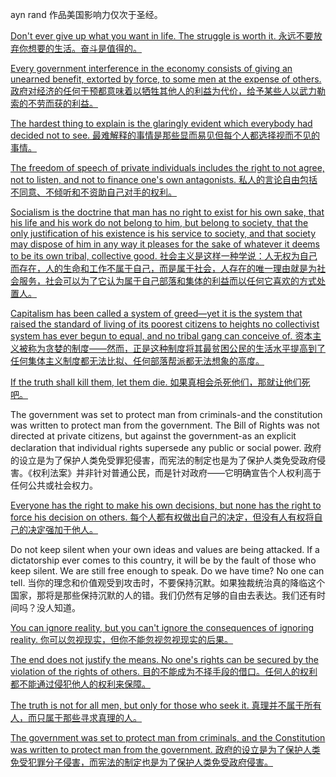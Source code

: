 ayn rand 作品美国影响力仅次于圣经。

[Don't ever give up what you want in life. The struggle is worth it.
永远不要放弃你想要的生活。奋斗是值得的。](https://www.azquotes.com/quote/876132)

[Every government interference in the economy consists of giving an unearned benefit, extorted by force, to some men at the expense of others.
政府对经济的任何干预都意味着以牺牲其他人的利益为代价，给予某些人以武力勒索的不劳而获的利益。](https://www.azquotes.com/quote/382435)

[The hardest thing to explain is the glaringly evident which everybody had decided not to see.
最难解释的事情是那些显而易见但每个人都选择视而不见的事情。](https://www.azquotes.com/quote/240111)

[The freedom of speech of private individuals includes the right to not agree, not to listen, and not to finance one's own antagonists.
私人的言论自由包括不同意、不倾听和不资助自己对手的权利。](https://www.azquotes.com/quote/357486)

[Socialism is the doctrine that man has no right to exist for his own sake, that his life and his work do not belong to him, but belong to society, that the only justification of his existence is his service to society, and that society may dispose of him in any way it pleases for the sake of whatever it deems to be its own tribal, collective good.
社会主义是这样一种学说：人无权为自己而存在，人的生命和工作不属于自己，而是属于社会，人存在的唯一理由就是为社会服务，社会可以为了它认为属于自己部落和集体的利益而以任何它喜欢的方式处置人。](https://www.azquotes.com/quote/571784)

[Capitalism has been called a system of greed—yet it is the system that raised the standard of living of its poorest citizens to heights no collectivist system has ever begun to equal, and no tribal gang can conceive of.
资本主义被称为贪婪的制度——然而，正是这种制度将其最贫困公民的生活水平提高到了任何集体主义制度都无法比拟、任何部落帮派都无法想象的高度。](https://www.azquotes.com/quote/703147)

[If the truth shall kill them, let them die.
如果真相会杀死他们，那就让他们死吧。](https://www.azquotes.com/quote/1205648)

The government was set to protect man from criminals-and the constitution was written to protect man from the government. The Bill of Rights was not directed at private citizens, but against the government-as an explicit declaration that individual rights supersede any public or social power.
政府的设立是为了保护人类免受罪犯侵害，而宪法的制定也是为了保护人类免受政府侵害。《权利法案》并非针对普通公民，而是针对政府——它明确宣告个人权利高于任何公共或社会权力。

[Everyone has the right to make his own decisions, but none has the right to force his decision on others.
每个人都有权做出自己的决定，但没有人有权将自己的决定强加于他人。](https://www.azquotes.com/quote/453013)

Do not keep silent when your own ideas and values are being attacked. If a dictatorship ever comes to this country, it will be by the fault of those who keep silent. We are still free enough to speak. Do we have time? No one can tell.
当你的理念和价值观受到攻击时，不要保持沉默。如果独裁统治真的降临这个国家，那将是那些保持沉默的人的错。我们仍然有足够的自由去表达。我们还有时间吗？没人知道。

[You can ignore reality, but you can't ignore the consequences of ignoring reality.
你可以忽视现实，但你不能忽视忽视现实的后果。](https://www.azquotes.com/quote/825505)

[The end does not justify the means. No one's rights can be secured by the violation of the rights of others.
目的不能成为不择手段的借口。任何人的权利都不能通过侵犯他人的权利来保障。](https://www.azquotes.com/quote/571781)

[The truth is not for all men, but only for those who seek it.
真理并不属于所有人，而只属于那些寻求真理的人。](https://www.azquotes.com/quote/240099)

[The government was set to protect man from criminals, and the Constitution was written to protect man from the government.
政府的设立是为了保护人类免受犯罪分子侵害，而宪法的制定也是为了保护人类免受政府侵害。](https://www.azquotes.com/quote/544725)	